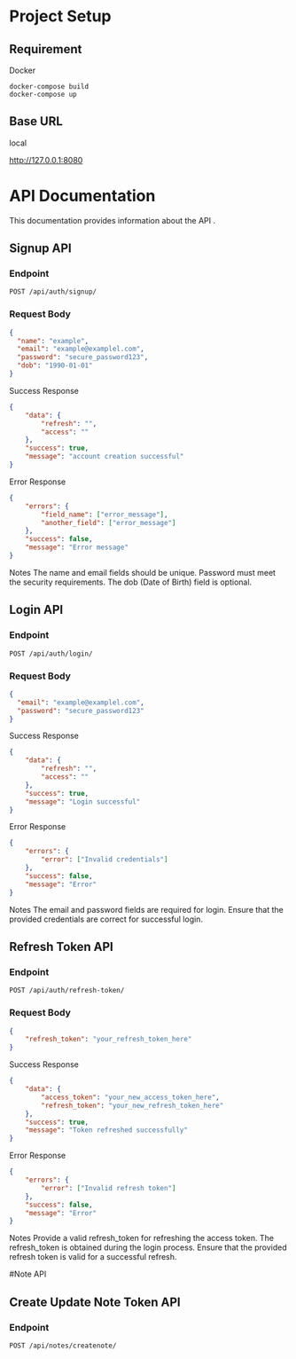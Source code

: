 # Project Setup 

## Requirement
Docker

```
docker-compose build
docker-compose up
```
## Base URL

local

http://127.0.0.1:8080


# API Documentation

This documentation provides information about the  API .

## Signup API

### Endpoint

`POST /api/auth/signup/`

### Request Body

```json
{
  "name": "example",
  "email": "example@examplel.com",
  "password": "secure_password123",
  "dob": "1990-01-01"
}
```
Success Response
```json
{
    "data": {
        "refresh": "",
        "access": ""
    },
    "success": true,
    "message": "account creation successful"
}
```
Error Response
```json
{
    "errors": {
        "field_name": ["error_message"],
        "another_field": ["error_message"]
    },
    "success": false,
    "message": "Error message"
}
```
Notes
The name and email fields should be unique.
Password must meet the security requirements.
The dob (Date of Birth) field is optional.


## Login API

### Endpoint

`POST /api/auth/login/`

### Request Body

```json
{
  "email": "example@examplel.com",
  "password": "secure_password123"
}
```
Success Response
```json
{
    "data": {
        "refresh": "",
        "access": ""
    },
    "success": true,
    "message": "Login successful"
}
```
Error Response
```json
{
    "errors": {
        "error": ["Invalid credentials"]
    },
    "success": false,
    "message": "Error"
}
```
Notes
The email and password fields are required for login.
Ensure that the provided credentials are correct for successful login.


## Refresh Token API

### Endpoint

`POST /api/auth/refresh-token/`

### Request Body

```json
{
    "refresh_token": "your_refresh_token_here"
}
```
Success Response
```json
{
    "data": {
        "access_token": "your_new_access_token_here",
        "refresh_token": "your_new_refresh_token_here"
    },
    "success": true,
    "message": "Token refreshed successfully"
}
```
Error Response
```json
{
    "errors": {
        "error": ["Invalid refresh token"]
    },
    "success": false,
    "message": "Error"
}
```
Notes
Provide a valid refresh_token for refreshing the access token.
The refresh_token is obtained during the login process.
Ensure that the provided refresh token is valid for a successful refresh.



#Note API

## Create Update Note Token API

### Endpoint

`POST /api/notes/createnote/`

